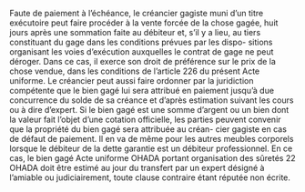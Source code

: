 Faute de paiement à l’échéance, le créancier gagiste muni d’un titre exécutoire peut
faire procéder à la vente forcée de la chose gagée, huit jours après une sommation faite au
débiteur et, s’il y a lieu, au tiers constituant du gage dans les conditions prévues par les dispo-
sitions organisant les voies d’exécution auxquelles le contrat de gage ne peut déroger. Dans ce
cas, il exerce son droit de préférence sur le prix de la chose vendue, dans les conditions de
l’article 226 du présent Acte uniforme.
Le créancier peut aussi faire ordonner par la juridiction compétente que le bien
gagé lui sera attribué en paiement jusqu’à due concurrence du solde de sa
créance et d’après estimation suivant les cours ou à dire d’expert.
Si le bien gagé est une somme d’argent ou un bien dont la valeur fait l’objet
d’une cotation officielle, les parties peuvent convenir que la propriété du bien
gagé sera attribuée au créan- cier gagiste en cas de défaut de paiement. Il en
va de même pour les autres meubles corporels lorsque le débiteur de la dette
garantie est un débiteur professionnel. En ce cas, le bien gagé
Acte uniforme OHADA portant organisation des sûretés
22
OHADA
doit être estimé au jour du transfert par un expert désigné à l’amiable ou
judiciairement, toute clause contraire étant réputée non écrite.